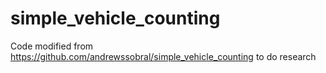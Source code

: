 # simple_vehicle_counting
Code modified from https://github.com/andrewssobral/simple_vehicle_counting to do research
